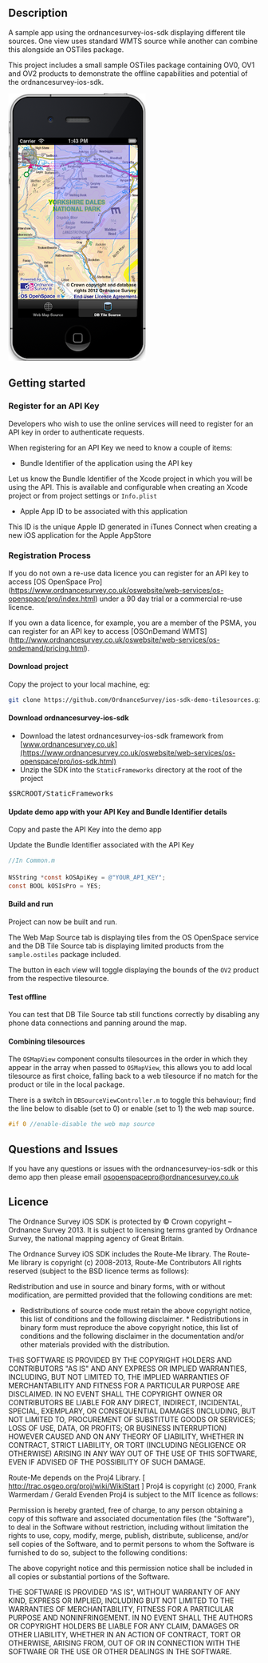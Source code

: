 Description
---

A sample app using the ordnancesurvey-ios-sdk displaying different tile sources. One view uses standard WMTS source while another can combine this alongside an OSTiles package.

This project includes a small sample OSTiles package containing OV0, OV1 and OV2 products to demonstrate the offline capabilities and potential of the ordnancesurvey-ios-sdk.



![ScreenShot](https://github.com/OrdnanceSurvey/ios-sdk-demo-tilesources/raw/master/screenshot.png "Screenshot of demo app")


Getting started
---


### Register for an API Key

Developers who wish to use the online services will need to register for an API key in order to authenticate requests.

When registering for an API Key we need to know a couple of items:

* Bundle Identifier of the application using the API key

Let us know the Bundle Identifier of the Xcode project in which you will be using the API. This is available and configurable when creating an Xcode project or from project settings or `Info.plist`


* Apple App ID to be associated with this application

This ID is the unique Apple ID generated in iTunes Connect when creating a new iOS application for the Apple AppStore



### Registration Process

If you do not own a re-use data licence you can register for an API key to access [OS OpenSpace Pro] (https://www.ordnancesurvey.co.uk/oswebsite/web-services/os-openspace/pro/index.html) under a 90 day trial or a commercial re-use licence. 

If you own a data licence, for example, you are a member of the PSMA, you can register for an API key to access [OSOnDemand WMTS] (http://www.ordnancesurvey.co.uk/oswebsite/web-services/os-ondemand/pricing.html).

#### Download project

Copy the project to your local machine, eg:

```bash
git clone https://github.com/OrdnanceSurvey/ios-sdk-demo-tilesources.git
```

#### Download ordnancesurvey-ios-sdk

- Download the latest ordnancesurvey-ios-sdk framework from [www.ordnancesurvey.co.uk](https://www.ordnancesurvey.co.uk/oswebsite/web-services/os-openspace/pro/ios-sdk.html)
- Unzip the SDK into the `StaticFrameworks` directory at the root of the project

<pre>
$SRCROOT/StaticFrameworks
</pre>
 

#### Update demo app with your API Key and Bundle Identifier details

Copy and paste the API Key into the demo app

Update the Bundle Identifier associated with the API Key

```objective-c
//In Common.m

NSString *const kOSApiKey = @"YOUR_API_KEY";
const BOOL kOSIsPro = YES;

```

#### Build and run

Project can now be built and run. 

The Web Map Source tab is displaying tiles from the OS OpenSpace service and the DB Tile Source tab is displaying limited products from the `sample.ostiles` package included.

The button in each view will toggle displaying the bounds of the `OV2` product from the respective tilesource.

#### Test offline

You can test that DB Tile Source tab still functions correctly by disabling any phone data connections and panning around the map.

#### Combining tilesources

The `OSMapView` component consults tilesources in the order in which they appear in the array when passed to `OSMapView`, this allows you to add local tilesource as first choice, falling back to a web tilesource if no match for the product or tile in the local package.

There is a switch in `DBSourceViewController.m` to toggle this behaviour; find the line below to disable (set to 0) or enable (set to 1) the web map source.

```objective-c
#if 0 //enable-disable the web map source
```


Questions and Issues
-------

If you have any questions or issues with the ordnancesurvey-ios-sdk or this demo app then please email osopenspacepro@ordnancesurvey.co.uk

Licence
-------

The Ordnance Survey iOS SDK is protected by © Crown copyright – Ordnance
Survey 2013. It is subject to licensing terms granted by Ordnance Survey, the
national mapping agency of Great Britain.

The Ordnance Survey iOS SDK includes the Route-Me library. The Route-Me
library is copyright (c) 2008-2013, Route-Me Contributors All rights reserved
(subject to the BSD licence terms as follows):

Redistribution and use in source and binary forms, with or without
modification, are permitted provided that the following conditions are met:

* Redistributions of source code must retain the above copyright notice, this
  list of conditions and the following disclaimer. * Redistributions in binary
  form must reproduce the above copyright notice, this list of conditions and
  the following disclaimer in the documentation and/or other materials provided
  with the distribution.

THIS SOFTWARE IS PROVIDED BY THE COPYRIGHT HOLDERS AND CONTRIBUTORS "AS IS"
AND ANY EXPRESS OR IMPLIED WARRANTIES, INCLUDING, BUT NOT LIMITED TO, THE
IMPLIED WARRANTIES OF MERCHANTABILITY AND FITNESS FOR A PARTICULAR PURPOSE ARE
DISCLAIMED. IN NO EVENT SHALL THE COPYRIGHT OWNER OR CONTRIBUTORS BE LIABLE
FOR ANY DIRECT, INDIRECT, INCIDENTAL, SPECIAL, EXEMPLARY, OR CONSEQUENTIAL
DAMAGES (INCLUDING, BUT NOT LIMITED TO, PROCUREMENT OF SUBSTITUTE GOODS OR
SERVICES; LOSS OF USE, DATA, OR PROFITS; OR BUSINESS INTERRUPTION) HOWEVER
CAUSED AND ON ANY THEORY OF LIABILITY, WHETHER IN CONTRACT, STRICT LIABILITY,
OR TORT (INCLUDING NEGLIGENCE OR OTHERWISE) ARISING IN ANY WAY OUT OF THE USE
OF THIS SOFTWARE, EVEN IF ADVISED OF THE POSSIBILITY OF SUCH DAMAGE.

Route-Me depends on the Proj4 Library. [ http://trac.osgeo.org/proj/wiki/WikiStart ]
Proj4 is copyright (c) 2000, Frank
Warmerdam / Gerald Evenden Proj4 is subject to the MIT licence as follows:

Permission is hereby granted, free of charge, to any person obtaining a copy
of this software and associated documentation files (the "Software"), to deal
in the Software without restriction, including without limitation the rights
to use, copy, modify, merge, publish, distribute, sublicense, and/or sell
copies of the Software, and to permit persons to whom the Software is
furnished to do so, subject to the following conditions:

The above copyright notice and this permission notice shall be included in
all copies or substantial portions of the Software.

THE SOFTWARE IS PROVIDED "AS IS", WITHOUT WARRANTY OF ANY KIND, EXPRESS OR
IMPLIED, INCLUDING BUT NOT LIMITED TO THE WARRANTIES OF MERCHANTABILITY,
FITNESS FOR A PARTICULAR PURPOSE AND NONINFRINGEMENT. IN NO EVENT SHALL THE
AUTHORS OR COPYRIGHT HOLDERS BE LIABLE FOR ANY CLAIM, DAMAGES OR OTHER
LIABILITY, WHETHER IN AN ACTION OF CONTRACT, TORT OR OTHERWISE, ARISING FROM,
OUT OF OR IN CONNECTION WITH THE SOFTWARE OR THE USE OR OTHER DEALINGS IN THE
SOFTWARE.

